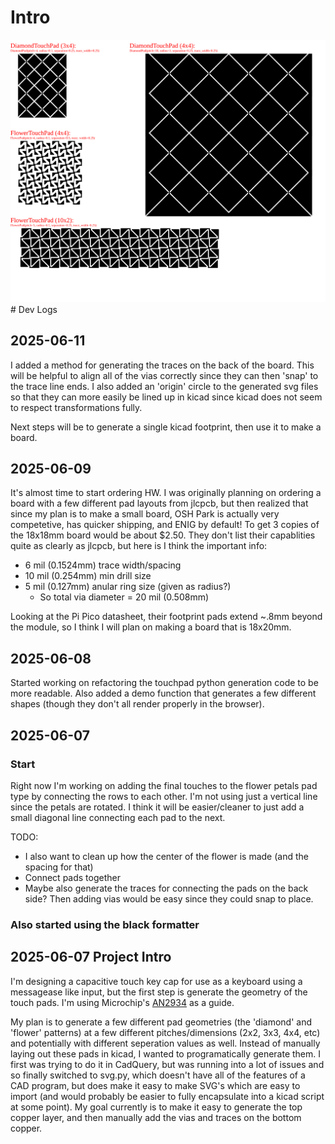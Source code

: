 
# Intro

<img src="./docs/demo.svg">
# Dev Logs


## 2025-06-11
I added a method for generating the traces on the back of the board. This will be helpful to align
all of the vias correctly since they can then 'snap' to the trace line ends. I also added an
'origin' circle to the generated svg files so that they can more easily be lined up in kicad since
kicad does not seem to respect transformations fully.

Next steps will be to generate a single kicad footprint, then use it to make a board.

## 2025-06-09
It's almost time to start ordering HW. I was originally planning on ordering a board with a few
different pad layouts from jlcpcb, but then realized that since my plan is to make a small board,
OSH Park is actually very competetive, has quicker shipping, and ENIG by default! To get 3 copies of
the 18x18mm board would be about $2.50. They don't list their capablities quite as clearly as
jlcpcb, but here is I think the important info:
- 6 mil (0.1524mm) trace width/spacing
- 10 mil (0.254mm) min drill size
- 5 mil (0.127mm) anular ring size (given as radius?)
  - So total via diameter = 20 mil (0.508mm)

Looking at the Pi Pico datasheet, their footprint pads extend ~.8mm beyond the module, so I think I
will plan on making a board that is 18x20mm.

## 2025-06-08
Started working on refactoring the touchpad python generation code to be more readable. Also added
a demo function that generates a few different shapes (though they don't all render properly in the
browser).

## 2025-06-07
### Start
Right now I'm working on adding the final touches to the flower petals pad type by connecting the
rows to each other. I'm not using just a vertical line since the petals are rotated. I think it
will be easier/cleaner to just add a small diagonal line connecting each pad to the next.

TODO:
- I also want to clean up how the center of the flower is made (and the spacing for that)
- Connect pads together
- Maybe also generate the traces for connecting the pads on the back side? Then adding vias would
   be easy since they could snap to place.

### Also started using the black formatter

## 2025-06-07 Project Intro
I'm designing a capacitive touch key cap for use as a keyboard using a messagease like input, but
the first step is generate the geometry of the touch pads. I'm using Microchip's
[AN2934](https://ww1.microchip.com/downloads/aemDocuments/documents/TXFG/ApplicationNotes/ApplicationNotes/Capacitive-Touch-Sensor-Design-Guide-DS00002934-B.pdf) as a guide.


My plan is to generate a few different pad geometries (the 'diamond' and 'flower' patterns) at a
few different pitches/dimensions (2x2, 3x3, 4x4, etc) and potentially with different seperation
values as well. Instead of manually laying out these pads in kicad, I wanted to programatically
generate them. I first was trying to do it in CadQuery, but was running into a lot of issues and so
finally switched to svg.py, which doesn't have all of the features of a CAD program, but does make
it easy to make SVG's which are easy to import (and would probably be easier to fully encapsulate
into a kicad script at some point).
My goal currently is to make it easy to generate the top copper layer, and then manually add the
vias and traces on the bottom copper.

